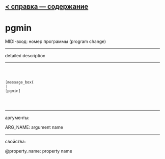 [< справка — содержание](ceammc_lib.html)
---

# pgmin


MIDI-вход: номер программы (program change)

---

detailed description
<br>


---


```



[message_box(                                 
|
[pgmin]


            
```

---
аргументы:

ARG_NAME: argument name<br>

---
свойства:

@property_name: property name<br>

